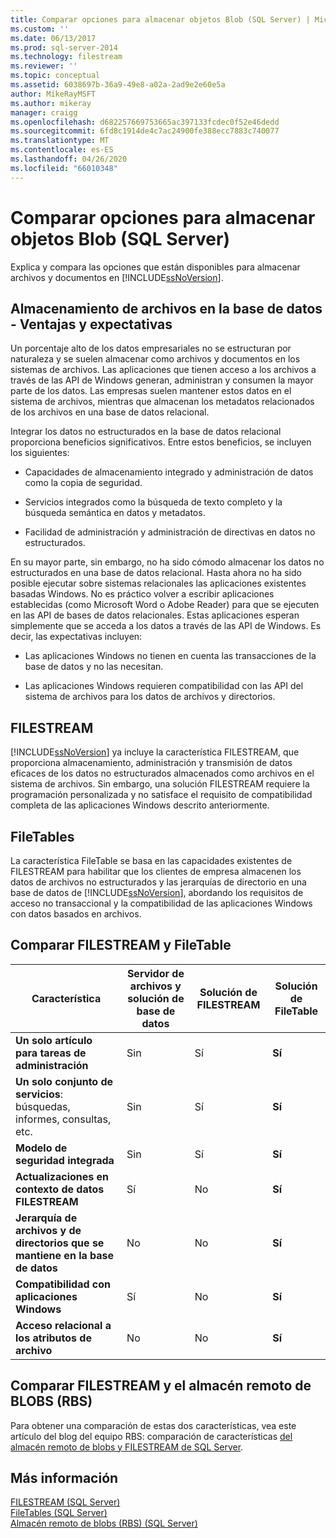 ```yaml
---
title: Comparar opciones para almacenar objetos Blob (SQL Server) | Microsoft Docs
ms.custom: ''
ms.date: 06/13/2017
ms.prod: sql-server-2014
ms.technology: filestream
ms.reviewer: ''
ms.topic: conceptual
ms.assetid: 6038697b-36a9-49e8-a02a-2ad9e2e60e5a
author: MikeRayMSFT
ms.author: mikeray
manager: craigg
ms.openlocfilehash: d682257669753665ac397133fcdec0f52e46dedd
ms.sourcegitcommit: 6fd8c1914de4c7ac24900fe388ecc7883c740077
ms.translationtype: MT
ms.contentlocale: es-ES
ms.lasthandoff: 04/26/2020
ms.locfileid: "66010348"
---
```

# <a name="compare-options-for-storing-blobs-sql-server"></a>Comparar opciones para almacenar objetos Blob (SQL Server)
  Explica y compara las opciones que están disponibles para almacenar archivos y documentos en [!INCLUDE[ssNoVersion](../../includes/ssnoversion-md.md)].  
  
##  <a name="storing-files-in-the-database---benefits-and-expectations"></a><a name="Expectations"></a> Almacenamiento de archivos en la base de datos - Ventajas y expectativas  
 Un porcentaje alto de los datos empresariales no se estructuran por naturaleza y se suelen almacenar como archivos y documentos en los sistemas de archivos. Las aplicaciones que tienen acceso a los archivos a través de las API de Windows generan, administran y consumen la mayor parte de los datos. Las empresas suelen mantener estos datos en el sistema de archivos, mientras que almacenan los metadatos relacionados de los archivos en una base de datos relacional.  
  
 Integrar los datos no estructurados en la base de datos relacional proporciona beneficios significativos. Entre estos beneficios, se incluyen los siguientes:  
  
-   Capacidades de almacenamiento integrado y administración de datos como la copia de seguridad.  
  
-   Servicios integrados como la búsqueda de texto completo y la búsqueda semántica en datos y metadatos.  
  
-   Facilidad de administración y administración de directivas en datos no estructurados.  
  
 En su mayor parte, sin embargo, no ha sido cómodo almacenar los datos no estructurados en una base de datos relacional. Hasta ahora no ha sido posible ejecutar sobre sistemas relacionales las aplicaciones existentes basadas Windows. No es práctico volver a escribir aplicaciones establecidas (como Microsoft Word o Adobe Reader) para que se ejecuten en las API de bases de datos relacionales. Estas aplicaciones esperan simplemente que se acceda a los datos a través de las API de Windows. Es decir, las expectativas incluyen:  
  
-   Las aplicaciones Windows no tienen en cuenta las transacciones de la base de datos y no las necesitan.  
  
-   Las aplicaciones Windows requieren compatibilidad con las API del sistema de archivos para los datos de archivos y directorios.  
  
##  <a name="filestream"></a><a name="Filestream"></a> FILESTREAM  
 [!INCLUDE[ssNoVersion](../../includes/ssnoversion-md.md)] ya incluye la característica FILESTREAM, que proporciona almacenamiento, administración y transmisión de datos eficaces de los datos no estructurados almacenados como archivos en el sistema de archivos. Sin embargo, una solución FILESTREAM requiere la programación personalizada y no satisface el requisito de compatibilidad completa de las aplicaciones Windows descrito anteriormente.  
  
##  <a name="filetables"></a><a name="FileTables"></a>FileTables  
 La característica FileTable se basa en las capacidades existentes de FILESTREAM para habilitar que los clientes de empresa almacenen los datos de archivos no estructurados y las jerarquías de directorio en una base de datos de [!INCLUDE[ssNoVersion](../../includes/ssnoversion-md.md)], abordando los requisitos de acceso no transaccional y la compatibilidad de las aplicaciones Windows con datos basados en archivos.  
  
##  <a name="comparing-filestream-and-filetable"></a><a name="CompareFileTable"></a>Comparar FILESTREAM y FileTable  
  
|Característica|Servidor de archivos y solución de base de datos|Solución de FILESTREAM|Solución de FileTable|  
|-------------|---------------------------------------|-------------------------|------------------------|  
|**Un solo artículo para tareas de administración**|Sin|Sí|**Sí**|  
|**Un solo conjunto de servicios**: búsquedas, informes, consultas, etc.|Sin|Sí|**Sí**|  
|**Modelo de seguridad integrada**|Sin|Sí|**Sí**|  
|**Actualizaciones en contexto de datos FILESTREAM**|Sí|No|**Sí**|  
|**Jerarquía de archivos y de directorios que se mantiene en la base de datos**|No|No|**Sí**|  
|**Compatibilidad con aplicaciones Windows**|Sí|No|**Sí**|  
|**Acceso relacional a los atributos de archivo**|No|No|**Sí**|  
  
##  <a name="comparing-filestream-and-remote-blob-store-rbs"></a><a name="CompareRBS"></a> Comparar FILESTREAM y el almacén remoto de BLOBS (RBS)  
 Para obtener una comparación de estas dos características, vea este artículo del blog del equipo RBS: comparación de características  [del almacén remoto de blobs y FILESTREAM de SQL Server](https://go.microsoft.com/fwlink/?LinkId=210317).  
  
##  <a name="more-information"></a><a name="more"></a> Más información  
 [FILESTREAM &#40;SQL Server&#41;](filestream-sql-server.md)  
 [FileTables &#40;SQL Server&#41;](filetables-sql-server.md)  
 [Almacén remoto de blobs &#40;RBS&#41; &#40;SQL Server&#41;](remote-blob-store-rbs-sql-server.md)  
  
